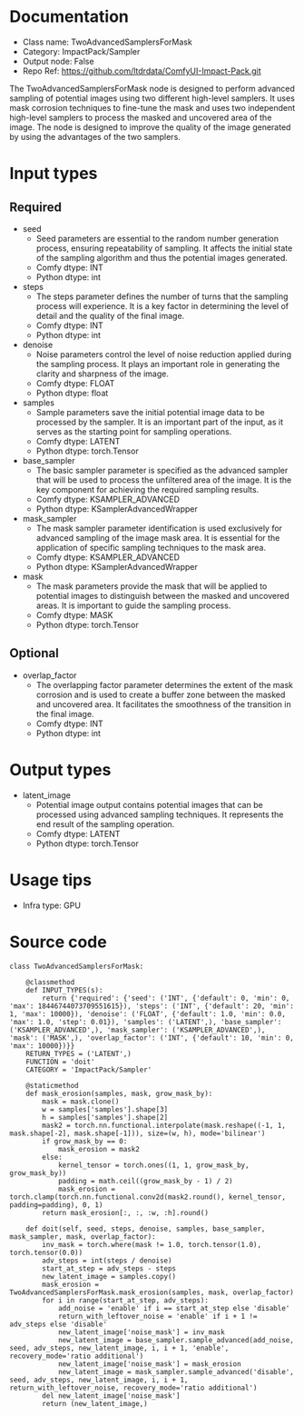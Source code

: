 # Documentation
- Class name: TwoAdvancedSamplersForMask
- Category: ImpactPack/Sampler
- Output node: False
- Repo Ref: https://github.com/ltdrdata/ComfyUI-Impact-Pack.git

The TwoAdvancedSamplersForMask node is designed to perform advanced sampling of potential images using two different high-level samplers. It uses mask corrosion techniques to fine-tune the mask and uses two independent high-level samplers to process the masked and uncovered area of the image. The node is designed to improve the quality of the image generated by using the advantages of the two samplers.

# Input types
## Required
- seed
    - Seed parameters are essential to the random number generation process, ensuring repeatability of sampling. It affects the initial state of the sampling algorithm and thus the potential images generated.
    - Comfy dtype: INT
    - Python dtype: int
- steps
    - The steps parameter defines the number of turns that the sampling process will experience. It is a key factor in determining the level of detail and the quality of the final image.
    - Comfy dtype: INT
    - Python dtype: int
- denoise
    - Noise parameters control the level of noise reduction applied during the sampling process. It plays an important role in generating the clarity and sharpness of the image.
    - Comfy dtype: FLOAT
    - Python dtype: float
- samples
    - Sample parameters save the initial potential image data to be processed by the sampler. It is an important part of the input, as it serves as the starting point for sampling operations.
    - Comfy dtype: LATENT
    - Python dtype: torch.Tensor
- base_sampler
    - The basic sampler parameter is specified as the advanced sampler that will be used to process the unfiltered area of the image. It is the key component for achieving the required sampling results.
    - Comfy dtype: KSAMPLER_ADVANCED
    - Python dtype: KSamplerAdvancedWrapper
- mask_sampler
    - The mask sampler parameter identification is used exclusively for advanced sampling of the image mask area. It is essential for the application of specific sampling techniques to the mask area.
    - Comfy dtype: KSAMPLER_ADVANCED
    - Python dtype: KSamplerAdvancedWrapper
- mask
    - The mask parameters provide the mask that will be applied to potential images to distinguish between the masked and uncovered areas. It is important to guide the sampling process.
    - Comfy dtype: MASK
    - Python dtype: torch.Tensor
## Optional
- overlap_factor
    - The overlapping factor parameter determines the extent of the mask corrosion and is used to create a buffer zone between the masked and uncovered area. It facilitates the smoothness of the transition in the final image.
    - Comfy dtype: INT
    - Python dtype: int

# Output types
- latent_image
    - Potential image output contains potential images that can be processed using advanced sampling techniques. It represents the end result of the sampling operation.
    - Comfy dtype: LATENT
    - Python dtype: torch.Tensor

# Usage tips
- Infra type: GPU

# Source code
```
class TwoAdvancedSamplersForMask:

    @classmethod
    def INPUT_TYPES(s):
        return {'required': {'seed': ('INT', {'default': 0, 'min': 0, 'max': 18446744073709551615}), 'steps': ('INT', {'default': 20, 'min': 1, 'max': 10000}), 'denoise': ('FLOAT', {'default': 1.0, 'min': 0.0, 'max': 1.0, 'step': 0.01}), 'samples': ('LATENT',), 'base_sampler': ('KSAMPLER_ADVANCED',), 'mask_sampler': ('KSAMPLER_ADVANCED',), 'mask': ('MASK',), 'overlap_factor': ('INT', {'default': 10, 'min': 0, 'max': 10000})}}
    RETURN_TYPES = ('LATENT',)
    FUNCTION = 'doit'
    CATEGORY = 'ImpactPack/Sampler'

    @staticmethod
    def mask_erosion(samples, mask, grow_mask_by):
        mask = mask.clone()
        w = samples['samples'].shape[3]
        h = samples['samples'].shape[2]
        mask2 = torch.nn.functional.interpolate(mask.reshape((-1, 1, mask.shape[-2], mask.shape[-1])), size=(w, h), mode='bilinear')
        if grow_mask_by == 0:
            mask_erosion = mask2
        else:
            kernel_tensor = torch.ones((1, 1, grow_mask_by, grow_mask_by))
            padding = math.ceil((grow_mask_by - 1) / 2)
            mask_erosion = torch.clamp(torch.nn.functional.conv2d(mask2.round(), kernel_tensor, padding=padding), 0, 1)
        return mask_erosion[:, :, :w, :h].round()

    def doit(self, seed, steps, denoise, samples, base_sampler, mask_sampler, mask, overlap_factor):
        inv_mask = torch.where(mask != 1.0, torch.tensor(1.0), torch.tensor(0.0))
        adv_steps = int(steps / denoise)
        start_at_step = adv_steps - steps
        new_latent_image = samples.copy()
        mask_erosion = TwoAdvancedSamplersForMask.mask_erosion(samples, mask, overlap_factor)
        for i in range(start_at_step, adv_steps):
            add_noise = 'enable' if i == start_at_step else 'disable'
            return_with_leftover_noise = 'enable' if i + 1 != adv_steps else 'disable'
            new_latent_image['noise_mask'] = inv_mask
            new_latent_image = base_sampler.sample_advanced(add_noise, seed, adv_steps, new_latent_image, i, i + 1, 'enable', recovery_mode='ratio additional')
            new_latent_image['noise_mask'] = mask_erosion
            new_latent_image = mask_sampler.sample_advanced('disable', seed, adv_steps, new_latent_image, i, i + 1, return_with_leftover_noise, recovery_mode='ratio additional')
        del new_latent_image['noise_mask']
        return (new_latent_image,)
```